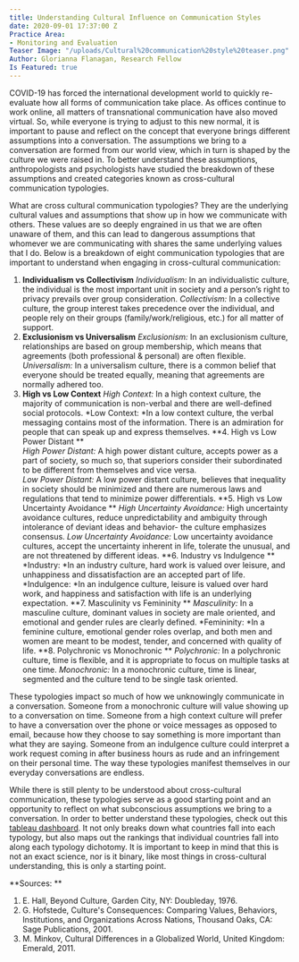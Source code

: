 ```yaml
---
title: Understanding Cultural Influence on Communication Styles
date: 2020-09-01 17:37:00 Z
Practice Area:
- Monitoring and Evaluation
Teaser Image: "/uploads/Cultural%20communication%20style%20teaser.png"
Author: Glorianna Flanagan, Research Fellow
Is Featured: true
---
```


COVID-19 has forced the international development world to quickly re-evaluate how all forms of communication take place. As offices continue to work online, all matters of transnational communication have also moved virtual. So, while everyone is trying to adjust to this new normal, it is important to pause and reflect on the concept that everyone brings different assumptions into a conversation. The assumptions we bring to a conversation are formed from our world view, which in turn is shaped by the culture we were raised in. To better understand these assumptions, anthropologists and psychologists have studied the breakdown of these assumptions and created categories known as cross-cultural communication typologies. 

What are cross cultural communication typologies? They are the underlying cultural values and assumptions that show up in how we communicate with others. These values are so deeply engrained in us that we are often unaware of them, and this can lead to dangerous assumptions that whomever we are communicating with shares the same underlying values that I do. Below is a breakdown of eight communication typologies that are important to understand when engaging in cross-cultural communication: 

1. **Individualism vs Collectivism** 
*Individualism:* In an individualistic culture, the individual is the most important unit in society and a person’s right to privacy prevails over group consideration. 
*Collectivism:* In a collective culture, the group interest takes precedence over the individual, and people rely on their groups (family/work/religious, etc.) for all matter of support.  
2. **Exclusionism vs Universalism**
*Exclusionism:* In an exclusionism culture, relationships are based on group membership, which means that agreements (both professional & personal) are often flexible. 
*Universalism:* In a universalism culture, there is a common belief that everyone should be treated equally, meaning that agreements are normally adhered too. 
3. **High vs Low Context**
*High Context:* In a high context culture, the majority of communication is non-verbal and there are well-defined social protocols. 
*Low Context: *In a low context culture, the verbal messaging contains most of the information. There is an admiration for people that can speak up and express themselves. 
**4. High vs Low Power Distant **	
*High Power Distant:* A high power distant culture, accepts power as a part of society, so much so, that superiors consider their subordinated to be different from themselves and vice versa.  
*Low Power Distant:* A low power distant culture, believes that inequality in society should be minimized and there are numerous laws and regulations that tend to minimize power differentials. 
**5. High vs Low Uncertainty Avoidance **
*High Uncertainty Avoidance:* High uncertainty avoidance cultures, reduce unpredictability and ambiguity through intolerance of deviant ideas and behavior- the culture emphasizes consensus. 
*Low Uncertainty Avoidance:* Low uncertainty avoidance cultures, accept the uncertainty inherent in life, tolerate the unusual, and are not threatened by different ideas. 
**6. Industry vs Indulgence **
*Industry: *In an industry culture, hard work is valued over leisure, and unhappiness and dissatisfaction are an accepted part of life. 
*Indulgence: *In an indulgence culture, leisure is valued over hard work, and happiness and satisfaction with life is an underlying expectation. 
**7. Masculinity vs Femininity ** 
*Masculinity:* In a masculine culture, dominant values in society are male oriented, and emotional and gender rules are clearly defined. 
*Femininity: *In a feminine culture, emotional gender roles overlap, and both men and women are meant to be modest, tender, and concerned with quality of life. 
**8. Polychronic vs Monochronic **
*Polychronic:* In a polychronic culture, time is flexible, and it is appropriate to focus on multiple tasks at one time.
*Monochronic:* In a monochronic culture, time is linear, segmented and the culture tend to be single task oriented. 

These typologies impact so much of how we unknowingly communicate in a conversation. Someone from a monochronic culture will value showing up to a conversation on time. Someone from a high context culture will prefer to have a conversation over the phone or voice messages as opposed to email, because how they choose to say something is more important than what they are saying. Someone from an indulgence culture could interpret a work request coming in after business hours as rude and an infringement on their personal time. The way these typologies manifest themselves in our everyday conversations are endless. 

While there is still plenty to be understood about cross-cultural communication, these typologies serve as a good starting point and an opportunity to reflect on what subconscious assumptions we bring to a conversation. In order to better understand these typologies, check out this [tableau dashboard](https://public.tableau.com/profile/glorianna.flanagan#!/vizhome/TypologyMapsFinal/CCCTypologies). It not only breaks down what countries fall into each typology, but also maps out the rankings that individual countries fall into along each typology dichotomy. It is important to keep in mind that this is not an exact science, nor is it binary, like most things in cross-cultural understanding, this is only a starting point.  

**Sources: **
1. E. Hall, Beyond Culture, Garden City, NY: Doubleday, 1976. 
2. G. Hofstede, Culture's Consequences: Comparing Values, Behaviors, Institutions, and Organizations Across Nations, Thousand Oaks, CA: Sage Publications, 2001. 
3. M. Minkov, Cultural Differences in a Globalized World, United Kingdom: Emerald, 2011.
